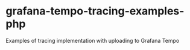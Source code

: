 # grafana-tempo-tracing-examples-php
Examples of tracing implementation with uploading to Grafana Tempo
